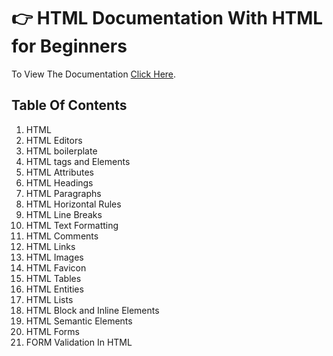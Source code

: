 # :point_right: HTML Documentation With HTML for Beginners
To View The Documentation [Click Here](https://snehap02.github.io/htmldocumentation/).

## Table Of Contents
1. HTML
2. HTML Editors
3. HTML boilerplate
4. HTML tags and Elements
5. HTML Attributes
6. HTML Headings
7. HTML Paragraphs
8. HTML Horizontal Rules
9. HTML Line Breaks
10. HTML Text Formatting
11. HTML Comments
12. HTML Links
13. HTML Images
14. HTML Favicon
15. HTML Tables
16. HTML Entities
17. HTML Lists
18. HTML Block and Inline Elements
19. HTML Semantic Elements
20. HTML Forms
21. FORM Validation In HTML
